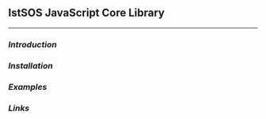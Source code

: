 <h2>IstSOS JavaScript Core Library</h2>
<hr/>
<h3><i>Introduction</i></h3>
<h3><i>Installation</i></h3>
<h3><i>Examples</i></h3>
<h3><i>Links</i></h3>
